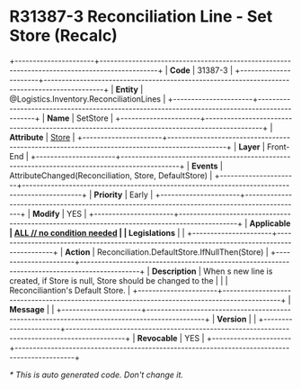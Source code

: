 ﻿---
erp.type: front-end-business-rule
erp.entity: Logistics.Inventory.ReconciliationLines
---

# R31387-3 Reconciliation Line - Set Store (Recalc)
+----------------------+----------------------------------------------------------------------------------------------+
| **Code**             | 31387-3                                                                                      |
+----------------------+----------------------------------------------------------------------------------------------+
| **Entity**           | @Logistics.Inventory.ReconciliationLines                                                     |
+----------------------+----------------------------------------------------------------------------------------------+
| **Name**             | SetStore                                                                                     |
+----------------------+----------------------------------------------------------------------------------------------+
| **Attribute**        | [Store](../entities/Logistics.Inventory.ReconciliationLines.md#store)                        |
+----------------------+----------------------------------------------------------------------------------------------+
| **Layer**            | Front-End                                                                                    |
+----------------------+----------------------------------------------------------------------------------------------+
| **Events**           | AttributeChanged(Reconciliation, Store, DefaultStore)                                        |
+----------------------+----------------------------------------------------------------------------------------------+
| **Priority**         | Early                                                                                        |
+----------------------+----------------------------------------------------------------------------------------------+
| **Modify**           | YES                                                                                          |
+----------------------+----------------------------------------------------------------------------------------------+
| **Applicable         | [ALL // no condition needed](xref:applicable-legislations)                                   |
| Legislations**       |                                                                                              |
+----------------------+----------------------------------------------------------------------------------------------+
| **Action**           | Reconciliation.DefaultStore.IfNullThen(Store)                                                |
+----------------------+----------------------------------------------------------------------------------------------+
| **Description**      | When s new line is created, if Store is null, Store should be changed to the                 |
|                      | Reconciliantion's Default Store.                                                             |
+----------------------+----------------------------------------------------------------------------------------------+
| **Message**          |                                                                                              |
+----------------------+----------------------------------------------------------------------------------------------+
| **Version**          |                                                                                              |
+----------------------+----------------------------------------------------------------------------------------------+
| **Revocable**        | YES                                                                                          |
+----------------------+----------------------------------------------------------------------------------------------+

*\* This is auto generated code. Don't change it.*
